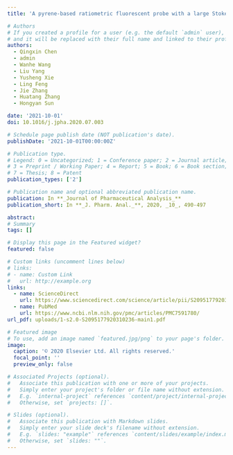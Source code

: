 ```yaml
---
title: 'A pyrene-based ratiometric fluorescent probe with a large Stokes shift for selective detection of hydrogen peroxide in living cells'

# Authors
# If you created a profile for a user (e.g. the default `admin` user), write the username (folder name) here
# and it will be replaced with their full name and linked to their profile.
authors:
  - Qingxin Chen
  - admin
  - Wanhe Wang
  - Liu Yang
  - Yusheng Xie
  - Ling Feng
  - Jie Zhang
  - Huatang Zhang
  - Hongyan Sun

date: '2021-10-01'
doi: 10.1016/j.jpha.2020.07.003

# Schedule page publish date (NOT publication's date).
publishDate: '2021-10-01T00:00:00Z'

# Publication type.
# Legend: 0 = Uncategorized; 1 = Conference paper; 2 = Journal article;
# 3 = Preprint / Working Paper; 4 = Report; 5 = Book; 6 = Book section;
# 7 = Thesis; 8 = Patent
publication_types: ['2']

# Publication name and optional abbreviated publication name.
publication: In **_Journal of Pharmaceutical Analysis_**
publication_short: In **_J. Pharm. Anal._**, 2020, _10_, 490‑497

abstract: 
# Summary
tags: []

# Display this page in the Featured widget?
featured: false

# Custom links (uncomment lines below)
# links:
# - name: Custom Link
#   url: http://example.org 
links:
  - name: ScienceDirect
    url: https://www.sciencedirect.com/science/article/pii/S2095177920310236
  - name: PubMed
    url: https://www.ncbi.nlm.nih.gov/pmc/articles/PMC7591780/
url_pdf: uploads/1-s2.0-S2095177920310236-main1.pdf

# Featured image
# To use, add an image named `featured.jpg/png` to your page's folder.
image:
  caption: '© 2020 Elsevier Ltd. All rights reserved.'
  focal_point: ''
  preview_only: false

# Associated Projects (optional).
#   Associate this publication with one or more of your projects.
#   Simply enter your project's folder or file name without extension.
#   E.g. `internal-project` references `content/project/internal-project/index.md`.
#   Otherwise, set `projects: []`.

# Slides (optional).
#   Associate this publication with Markdown slides.
#   Simply enter your slide deck's filename without extension.
#   E.g. `slides: "example"` references `content/slides/example/index.md`.
#   Otherwise, set `slides: ""`.
---
```

